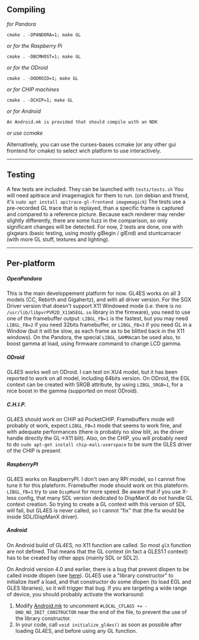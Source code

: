 Compiling
----
*for Pandora*

    cmake . -DPANDORA=1; make GL
    
*or for the Raspberry Pi*

    cmake . -DBCMHOST=1; make GL

*or for the ODroid*

    cmake . -DODROID=1; make GL

*or for CHIP machines*

    cmake . -DCHIP=1; make GL

*or for Android*

    An Android.mk is provided that should compile with an NDK

*or use ccmake*

Alternatively, you can use the curses-bases ccmake (or any other gui frontend for cmake) to select wich platform to use interactively.

----

Testing
----
A few tests are included.
They can be launched with `tests/tests.sh`
You will need apitrace and imagemagick for them to run. (on debian and friend, it's `sudo apt install apitrace-gl-frontend imagemagick`)
The tests use a pre-recorded GL trace that is replayed, than a specific frame is captured and compared to a reference picture.
Because each renderer may render slightly differently, there are some fuzz in the comparison, so only significant changes will be detected.
For now, 2 tests are done, one with glxgears (basic testing, using mostly glBegin / glEnd) and stuntcarracer (with more GL stuff, textures and lighting).

----

Per-platform
----

##### OpenPandora

This is the main developpement platform for now. GL4ES works on all 3 models (CC, Rebirth and Gigahertz), and with all driver version.
For the SGX Driver version that doesn't support X11 Windowed mode (i.e. there is no `/usr/lib/libpvrPVR2D_X11WSEGL.so` library in the firmware), you need to use one of the framebuffer output: `LIBGL_FB=1` is the fastest, but you may need `LIBGL_FB=2` if you need 32bits framebuffer, or `LIBGL_FB=3` if you need GL in a Window (but it will be slow, as each frame as to be blitted back in the X11 windows).
On the Pandora, the special `LIBGL_GAMMA`can be used also, to boost gamma at load, using firmware command to change LCD gamma.

##### ODroid

GL4ES works well on ODroid. I can test on XU4 model, but it has been reported to work on all model, including 64bits version.
On ODroid, the EGL context can be created with SRGB attribute, by using `LIBGL_SRGB=1`, for a nice boost in the gamma (supported on most ODroid).

##### C.H.I.P.

GL4ES should work on CHIP ad PocketCHIP. Framebuffers mode will probably ot work, expect `LIBGL_FB=3` mode that seems to work fine, and with adequate performances (there is probably no slow blit, as the driver handle directly the GL->X11 blit).
Also, on the CHIP, you will probably need to do `sudo apt-get install chip-mali-userspace` to be sure the GLES driver of the CHIP is present.

##### RaspberryPI

GL4ES works on RaspberryPI. I don't own any RPi model, so I cannot fine tune it for this plateform.
Framebuffer mode should work on this plateform. `LIBGL_FB=1` try to use `DispManX` for more speed. Be aware that if you use X-less config, that many SDL version dedicated to DispManX do not handle GL context creation. So trying to create a GL context with this version of SDL will fail, but GL4ES is never called, so I cannot "fix" that (the fix would be inside SDL/DispManX driver).

##### Android
On Android build of GL4ES, no X11 function are called. So most `glX` function are not defined. That means that the GL context (in fact a GLES1.1 context) has to be created by other apps (mainly SDL or SDL2).

On Android version 4.0 and earlier, there is a bug that prevent dlopen to be called inside dlopen (see [here](http://grokbase.com/t/gg/android-ndk/124bdvscqx/block-with-calling-dlopen-and-dlclose)).
GL4ES use a "library constructor" to initialize itself a load, and that constructor do some dlopen (to load EGL and GLES libraries), so it will trigger that bug.
If you are targeting a wide range of device, you should probably activate the workaround:
1. Modify [Android.mk](Android.mk) to uncomment `#LOCAL_CFLAGS += -DNO_NO_INIT_CONSTRUCTOR` near the end of the file, to prevent the use of the library constructor.
2. In your code, call `void initialize_gl4es()` as soon as possible after loading GL4ES, and before using any GL function.


